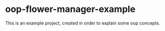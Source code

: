 # oop-flower-manager-example
This is an example project, created in order to explain some oop concepts.
